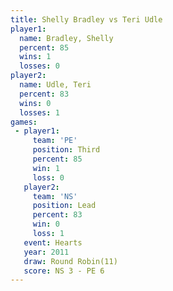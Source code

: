 ```yaml
---
title: Shelly Bradley vs Teri Udle
player1:               
  name: Bradley, Shelly
  percent: 85          
  wins: 1              
  losses: 0            
player2:               
  name: Udle, Teri     
  percent: 83          
  wins: 0              
  losses: 1            
games:
 - player1:         
     team: 'PE'     
     position: Third
     percent: 85    
     win: 1         
     loss: 0        
   player2:        
     team: 'NS'    
     position: Lead
     percent: 83   
     win: 0        
     loss: 1       
   event: Hearts        
   year: 2011           
   draw: Round Robin(11)
   score: NS 3 - PE 6   
---
```


